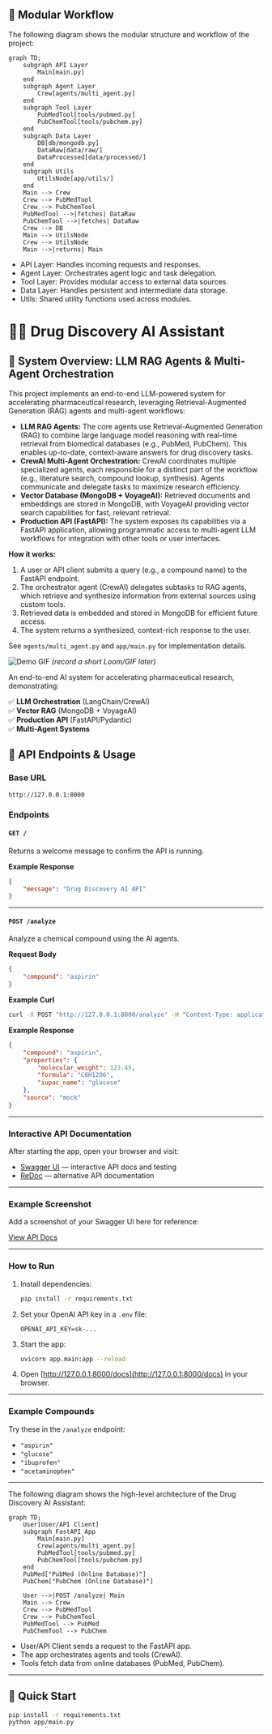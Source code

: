 
## 🧩 Modular Workflow

The following diagram shows the modular structure and workflow of the project:

```mermaid
graph TD;
	subgraph API Layer
		Main[main.py]
	end
	subgraph Agent Layer
		Crew[agents/multi_agent.py]
	end
	subgraph Tool Layer
		PubMedTool[tools/pubmed.py]
		PubChemTool[tools/pubchem.py]
	end
	subgraph Data Layer
		DB[db/mongodb.py]
		DataRaw[data/raw/]
		DataProcessed[data/processed/]
	end
	subgraph Utils
		UtilsNode[app/utils/]
	end
	Main --> Crew
	Crew --> PubMedTool
	Crew --> PubChemTool
	PubMedTool -->|fetches| DataRaw
	PubChemTool -->|fetches| DataRaw
	Crew --> DB
	Main --> UtilsNode
	Crew --> UtilsNode
	Main -->|returns| Main
```

* API Layer: Handles incoming requests and responses.
* Agent Layer: Orchestrates agent logic and task delegation.
* Tool Layer: Provides modular access to external data sources.
* Data Layer: Handles persistent and intermediate data storage.
* Utils: Shared utility functions used across modules.


# 🧠💊 Drug Discovery AI Assistant

## 🤖 System Overview: LLM RAG Agents & Multi-Agent Orchestration

This project implements an end-to-end LLM-powered system for accelerating pharmaceutical research, leveraging Retrieval-Augmented Generation (RAG) agents and multi-agent workflows:

- **LLM RAG Agents:** The core agents use Retrieval-Augmented Generation (RAG) to combine large language model reasoning with real-time retrieval from biomedical databases (e.g., PubMed, PubChem). This enables up-to-date, context-aware answers for drug discovery tasks.
- **CrewAI Multi-Agent Orchestration:** CrewAI coordinates multiple specialized agents, each responsible for a distinct part of the workflow (e.g., literature search, compound lookup, synthesis). Agents communicate and delegate tasks to maximize research efficiency.
- **Vector Database (MongoDB + VoyageAI):** Retrieved documents and embeddings are stored in MongoDB, with VoyageAI providing vector search capabilities for fast, relevant retrieval.
- **Production API (FastAPI):** The system exposes its capabilities via a FastAPI application, allowing programmatic access to multi-agent LLM workflows for integration with other tools or user interfaces.

**How it works:**
1. A user or API client submits a query (e.g., a compound name) to the FastAPI endpoint.
2. The orchestrator agent (CrewAI) delegates subtasks to RAG agents, which retrieve and synthesize information from external sources using custom tools.
3. Retrieved data is embedded and stored in MongoDB for efficient future access.
4. The system returns a synthesized, context-rich response to the user.

See `agents/multi_agent.py` and `app/main.py` for implementation details.

![Demo GIF](assets/demo.gif) *(record a short Loom/GIF later)*

An end-to-end AI system for accelerating pharmaceutical research, demonstrating:

✅ **LLM Orchestration** (LangChain/CrewAI)  
✅ **Vector RAG** (MongoDB + VoyageAI)  
✅ **Production API** (FastAPI/Pydantic)  
✅ **Multi-Agent Systems**  



## 🚀 API Endpoints & Usage

### Base URL

```
http://127.0.0.1:8000
```

### Endpoints

#### `GET /`
Returns a welcome message to confirm the API is running.

**Example Response**
```json
{
	"message": "Drug Discovery AI API"
}
```

---

#### `POST /analyze`
Analyze a chemical compound using the AI agents.

**Request Body**
```json
{
	"compound": "aspirin"
}
```

**Example Curl**
```bash
curl -X POST "http://127.0.0.1:8000/analyze" -H "Content-Type: application/json" -d '{"compound": "aspirin"}'
```

**Example Response**
```json
{
	"compound": "aspirin",
	"properties": {
		"molecular_weight": 123.45,
		"formula": "C6H12O6",
		"iupac_name": "glucose"
	},
	"source": "mock"
}
```

---

### Interactive API Documentation

After starting the app, open your browser and visit:

- [Swagger UI](http://127.0.0.1:8000/docs) — interactive API docs and testing
- [ReDoc](http://127.0.0.1:8000/redoc) — alternative API documentation

---

### Example Screenshot

Add a screenshot of your Swagger UI here for reference:


[View API Docs](https://github.com/justin-mbca/drug-discovery-ai/blob/main/docs/api-docs.pdf)


---

### How to Run

1. Install dependencies:
	 ```bash
	 pip install -r requirements.txt
	 ```

2. Set your OpenAI API key in a `.env` file:
	 ```
	 OPENAI_API_KEY=sk-...
	 ```

3. Start the app:
	 ```bash
	 uvicorn app.main:app --reload
	 ```

4. Open [http://127.0.0.1:8000/docs](http://127.0.0.1:8000/docs) in your browser.

---

### Example Compounds

Try these in the `/analyze` endpoint:
- `"aspirin"`
- `"glucose"`
- `"ibuprofen"`
- `"acetaminophen"`

---

The following diagram shows the high-level architecture of the Drug Discovery AI Assistant:

```mermaid
graph TD;
	User[User/API Client]
	subgraph FastAPI App
		Main[main.py]
		Crew[agents/multi_agent.py]
		PubMedTool[tools/pubmed.py]
		PubChemTool[tools/pubchem.py]
	end
	PubMed["PubMed (Online Database)"]
	PubChem["PubChem (Online Database)"]

	User -->|POST /analyze| Main
	Main --> Crew
	Crew --> PubMedTool
	Crew --> PubChemTool
	PubMedTool --> PubMed
	PubChemTool --> PubChem
```

* User/API Client sends a request to the FastAPI app.
* The app orchestrates agents and tools (CrewAI).
* Tools fetch data from online databases (PubMed, PubChem).

---

## 🚀 Quick Start
```bash
pip install -r requirements.txt
python app/main.py